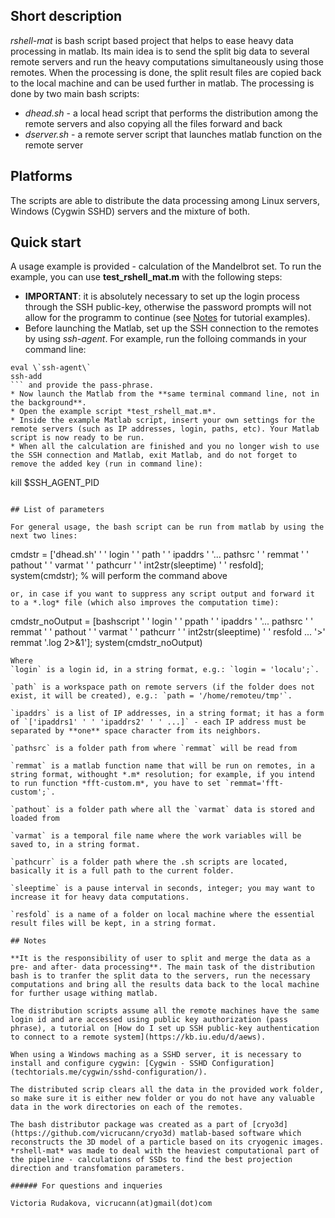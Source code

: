 ## Short description

*rshell-mat* is bash script based project that helps to ease heavy data processing in matlab. Its main idea is to send the split big data to several remote servers and run the heavy computations simultaneously using those remotes. When the processing is done, the split result files are copied back to the local machine and can be used further in matlab. The processing is done by two main bash scripts:  
* *dhead.sh* - a local head script that performs the distribution among the remote servers and also copying all the files forward and back  
* *dserver.sh* - a remote server script that launches matlab function on the remote server  

## Platforms  

The scripts are able to distribute the data processing among Linux servers, Windows (Cygwin SSHD) servers and the mixture of both.  

## Quick start

A usage example is provided - calculation of the Mandelbrot set. To run the example, you can use **test_rshell_mat.m** with the following steps:   
* **IMPORTANT**: it is absolutely necessary to set up the login process through the SSH public-key, otherwise the password prompts will not allow for the programm to continue (see [Notes](https://github.com/vicrucann/rshell-mat#notes) for tutorial examples).  
* Before launching the Matlab, set up the SSH connection to the remotes by using *ssh-agent*. For example, run the folloing commands in your command line:  
```
eval \`ssh-agent\`
ssh-add
``` and provide the pass-phrase.  
* Now launch the Matlab from the **same terminal command line, not in the background**.  
* Open the example script *test_rshell_mat.m*.   
* Inside the example Matlab script, insert your own settings for the remote servers (such as IP addresses, login, paths, etc). Your Matlab script is now ready to be run.  
* When all the calculation are finished and you no longer wish to use the SSH connection and Matlab, exit Matlab, and do not forget to remove the added key (run in command line):  
```
kill $SSH_AGENT_PID
```  

## List of parameters  

For general usage, the bash script can be run from matlab by using the next two lines:  
```  
cmdstr = ['dhead.sh' ' ' login ' ' path ' ' ipaddrs ' '...
	 pathsrc ' ' remmat ' ' pathout ' ' varmat ' ' pathcurr ' ' int2str(sleeptime) ' ' resfold];  
system(cmdstr); % will perform the command above
```  
or, in case if you want to suppress any script output and forward it to a *.log* file (which also improves the computation time):  
```
cmdstr_noOutput = [bashscript ' ' login ' ' ppath ' ' ipaddrs ' '...
        pathsrc ' ' remmat ' ' pathout ' ' varmat ' ' pathcurr ' ' int2str(sleeptime) ' ' resfold ...
	'>' remmat '.log 2>&1'];
system(cmdstr_noOutput)
```
Where  
`login` is a login id, in a string format, e.g.: `login = 'localu';`.   

`path` is a workspace path on remote servers (if the folder does not exist, it will be created), e.g.: `path = '/home/remoteu/tmp'`.   

`ipaddrs` is a list of IP addresses, in a string format; it has a form of `['ipaddrs1' ' ' 'ipaddrs2' ' ' ...]` - each IP address must be separated by **one** space character from its neighbors.  

`pathsrc` is a folder path from where `remmat` will be read from   
 
`remmat` is a matlab function name that will be run on remotes, in a string format, withought *.m* resolution; for example, if you intend to run function *fft-custom.m*, you have to set `remmat='fft-custom';`.   

`pathout` is a folder path where all the `varmat` data is stored and loaded from  

`varmat` is a temporal file name where the work variables will be saved to, in a string format.   

`pathcurr` is a folder path where the .sh scripts are located, basically it is a full path to the current folder.  

`sleeptime` is a pause interval in seconds, integer; you may want to increase it for heavy data computations.    

`resfold` is a name of a folder on local machine where the essential result files will be kept, in a string format.  

## Notes  

**It is the responsibility of user to split and merge the data as a pre- and after- data processing**. The main task of the distribution bash is to tranfer the split data to the servers, run the necessary computations and bring all the results data back to the local machine for further usage withing matlab.   

The distribution scripts assume all the remote machines have the same login id and are accessed using public key authorization (pass phrase), a tutorial on [How do I set up SSH public-key authentication to connect to a remote system](https://kb.iu.edu/d/aews).  

When using a Windows maching as a SSHD server, it is necessary to install and configure cygwin: [Cygwin - SSHD Configuration](techtorials.me/cygwin/sshd-configuration/).  

The distributed scrip clears all the data in the provided work folder, so make sure it is either new folder or you do not have any valuable data in the work directories on each of the remotes.  

The bash distributor package was created as a part of [cryo3d](https://github.com/vicrucann/cryo3d) matlab-based software which reconstructs the 3D model of a particle based on its cryogenic images. *rshell-mat* was made to deal with the heaviest computational part of the pipeline - calculations of SSDs to find the best projection direction and transfomation parameters.  

###### For questions and inqueries 

Victoria Rudakova, vicrucann(at)gmail(dot)com
